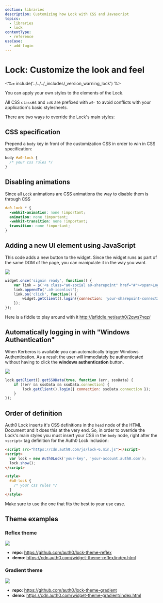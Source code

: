 ```yaml
---
section: libraries
description: Customizing how Lock with CSS and Javascript
topics:
  - libraries
  - lock
contentType:
  - reference
useCase:
  - add-login
---
```

# Lock: Customize the look and feel

<%= include('../../../_includes/_version_warning_lock') %>

You can apply your own styles to the elements of the Lock.

All CSS `class`es and `id`s are prefixed with `a0-` to avoid conflicts with your application's basic stylesheets.

There are two ways to override the Lock's main styles:

## CSS specification

Prepend a `body` key in front of the customization CSS in order to win in CSS specification:

```css
body #a0-lock {
  /* your css rules */
}
```

## Disabling animations

Since all `Lock` animations are CSS animations the way to disable them is through CSS

```css
#a0-lock * {
  -webkit-animation: none !important;
  animation: none !important;
  -webkit-transition: none !important;
  transition: none !important;
}
```

## Adding a new UI element using JavaScript

This code adds a new button to the widget. Since the widget runs as part of the same DOM of the page, you can manipulate it in the way you want.

![](/media/articles/libraries/lock/ui-customization/lock-add-btn.png)

```js
widget.once('signin ready', function() {
    var link = $('<a class="a0-zocial a0-sharepoint" href="#"><span>Login with SharePoint</span></a>');
    link.appendTo('.a0-iconlist');
    link.on('click', function() {
        widget.getClient().login({connection: 'your-sharepoint-connection-name'});
    });
});
```

Here is a fiddle to play around with it <http://jsfiddle.net/auth0/2qws7nqz/>

## Automatically logging in with "Windows Authentication"

When Kerberos is available you can automatically trigger Windows Authentication. As a result the user will immediately be authenticated without having to click the **windows authentication** button.

![](/media/articles/libraries/lock/ui-customization/windows-auth-button.png)

```js
lock.getClient().getSSOData(true, function (err, ssoData) {
    if (!err && ssoData && ssoData.connection) {
        lock.getClient().login({ connection: ssoData.connection });
    }
});
```

## Order of definition

Auth0 Lock inserts it's CSS definitions in the `head` node of the HTML Document and it does this at the very end. So, in order to override the Lock's main styles you must insert your CSS in the `body` node, right after the `<script>` tag definition for the Auth0 Lock inclusion:

```html
<script src="https://cdn.auth0.com/js/lock-6.min.js"></script>
<script>
  var lock = new Auth0Lock('your-key', 'your-account.auth0.com');
  lock.show();
</script>

<style>
  #a0-lock {
    /* your css rules */
  }
</style>
```

Make sure to use the one that fits the best to your use case.

## Theme examples

### Reflex theme

![](/media/articles/libraries/lock/ui-customization/reflex-theme.png)

- **repo**: <https://github.com/auth0/lock-theme-reflex>
- **demo**: <https://cdn.auth0.com/widget-theme-reflex/index.html>

### Gradient theme

![](/media/articles/libraries/lock/ui-customization/gradient-theme.png)

- **repo**: <https://github.com/auth0/lock-theme-gradient>
- **demo**: <https://cdn.auth0.com/widget-theme-gradient/index.html>
